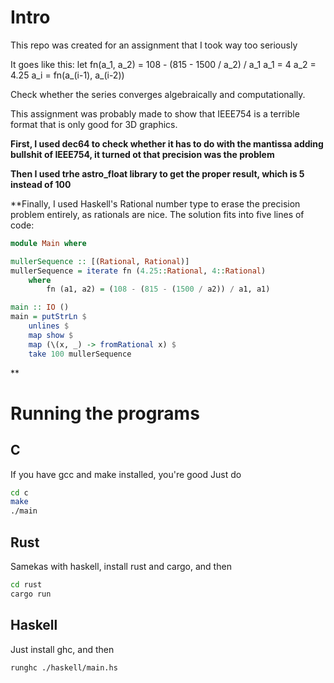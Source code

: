 # Intro
This repo was created for an assignment that I took way too seriously

It goes like this:
let fn(a\_1, a\_2) = 108 - (815 - 1500 / a\_2) / a\_1
a\_1 = 4
a\_2 = 4.25
a\_i = fn(a\_(i-1), a\_(i-2))

Check whether the series converges algebraically and computationally.

This assignment was probably made to show that IEEE754 is a terrible format that is only good for 3D graphics.

**First, I used dec64 to check whether it has to do with the mantissa adding bullshit of IEEE754, it turned ot that precision was the problem**

**Then I used trhe astro_float library to get the proper result, which is 5 instead of 100**

**Finally, I used Haskell's Rational number type to erase the precision problem entirely, as rationals are nice. The solution fits into five lines of code:
```haskell
module Main where

mullerSequence :: [(Rational, Rational)]
mullerSequence = iterate fn (4.25::Rational, 4::Rational)
    where
        fn (a1, a2) = (108 - (815 - (1500 / a2)) / a1, a1)

main :: IO ()
main = putStrLn $
    unlines $
    map show $
    map (\(x, _) -> fromRational x) $ 
    take 100 mullerSequence
```
**

# Running the programs
## C
If you have gcc and make installed, you're good
Just do
```bash
cd c
make
./main
```

## Rust
Samekas with haskell, install rust and cargo, and then
```bash
cd rust
cargo run
```

## Haskell
Just install ghc, and then
```bash
runghc ./haskell/main.hs
```
